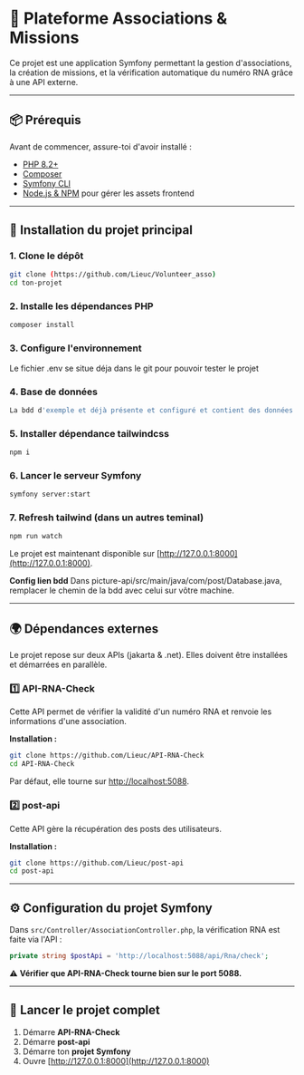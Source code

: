 # 🚀 Plateforme Associations & Missions

Ce projet est une application Symfony permettant la gestion d'associations, la création de missions, et la vérification automatique du numéro RNA grâce à une API externe.

---

## 📦 Prérequis

Avant de commencer, assure-toi d'avoir installé :

- [PHP 8.2+](https://www.php.net/downloads)
- [Composer](https://getcomposer.org/download/)
- [Symfony CLI](https://symfony.com/download)
- [Node.js & NPM](https://nodejs.org/) pour gérer les assets frontend

---

## 🔧 Installation du projet principal

### 1. **Clone le dépôt**
```bash
git clone (https://github.com/Lieuc/Volunteer_asso)
cd ton-projet
```

### 2. **Installe les dépendances PHP**
```bash
composer install
```

### 3. **Configure l'environnement**
Le fichier .env se situe déja dans le git pour pouvoir tester le projet

### 4. **Base de données**
```bash
La bdd d'exemple et déjà présente et configuré et contient des données d'exemple
```

### 5. **Installer dépendance tailwindcss**
```bash
npm i
```

### 6. **Lancer le serveur Symfony**
```bash
symfony server:start
```

### 7. **Refresh tailwind (dans un autres teminal)**
```bash
npm run watch
```

Le projet est maintenant disponible sur [http://127.0.0.1:8000](http://127.0.0.1:8000).

**Config lien bdd**
Dans picture-api/src/main/java/com/post/Database.java, remplacer le chemin de la bdd avec celui sur vôtre machine.

---

## 🌍 Dépendances externes

Le projet repose sur deux APIs (jakarta & .net). Elles doivent être installées et démarrées en parallèle.

### 1️⃣ API-RNA-Check

Cette API permet de vérifier la validité d'un numéro RNA et renvoie les informations d'une association.

**Installation :**
```bash
git clone https://github.com/Lieuc/API-RNA-Check
cd API-RNA-Check
```

Par défaut, elle tourne sur [http://localhost:5088](http://localhost:5088).

### 2️⃣ post-api

Cette API gère la récupération des posts des utilisateurs.

**Installation :**
```bash
git clone https://github.com/Lieuc/post-api
cd post-api
```

---

## ⚙️ Configuration du projet Symfony

Dans `src/Controller/AssociationController.php`, la vérification RNA est faite via l'API :

```php
private string $postApi = 'http://localhost:5088/api/Rna/check';
```

⚠️ **Vérifier que API-RNA-Check tourne bien sur le port 5088.**

---

## 🚀 Lancer le projet complet

1. Démarre **API-RNA-Check**
2. Démarre **post-api**
3. Démarre ton **projet Symfony**
4. Ouvre [http://127.0.0.1:8000](http://127.0.0.1:8000)


